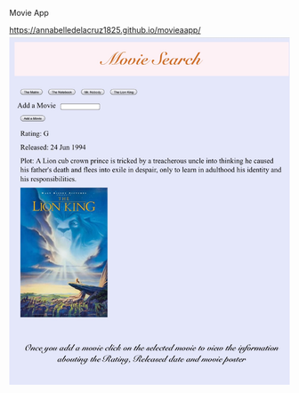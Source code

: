 Movie App

https://annabelledelacruz1825.github.io/movieaapp/
<img src="https://github.com/annabelledelacruz1825/movieaapp/blob/master/IMG_2923.jpg" alt="Your Name">
